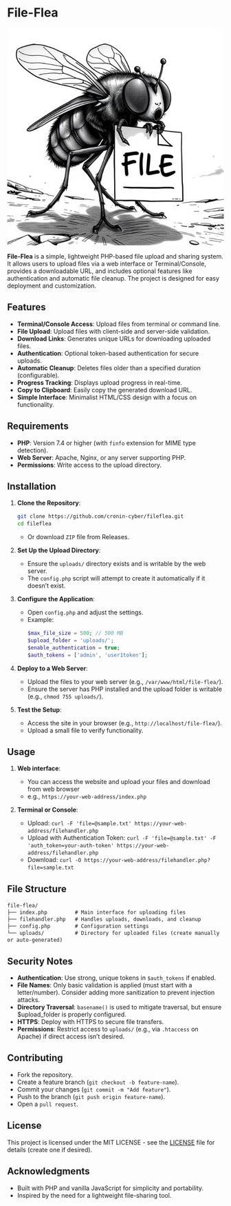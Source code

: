 # File-Flea

![fileflea-mascot.jpg](fileflea-mascot.jpg)

**File-Flea** is a simple, lightweight PHP-based file upload and sharing system. It allows users to upload files via a web interface or Terminal/Console, provides a downloadable URL, and includes optional features like authentication and automatic file cleanup. The project is designed for easy deployment and customization.

## Features
   - **Terminal/Console Access**: Upload files from terminal or command line.
   - **File Upload**: Upload files with client-side and server-side validation.
   - **Download Links**: Generates unique URLs for downloading uploaded files.
   - **Authentication**: Optional token-based authentication for secure uploads.
   - **Automatic Cleanup**: Deletes files older than a specified duration (configurable).
   - **Progress Tracking**: Displays upload progress in real-time.
   - **Copy to Clipboard**: Easily copy the generated download URL.
   - **Simple Interface**: Minimalist HTML/CSS design with a focus on functionality.

## Requirements
   - **PHP**: Version 7.4 or higher (with `finfo` extension for MIME type detection).
   - **Web Server**: Apache, Nginx, or any server supporting PHP.
   - **Permissions**: Write access to the upload directory.

## Installation

1. **Clone the Repository**:
      ```bash
      git clone https://github.com/cronin-cyber/fileflea.git
      cd fileflea
      ```
   - Or download `ZIP` file from Releases.

2. **Set Up the Upload Directory**:
   - Ensure the `uploads/` directory exists and is writable by the web server.
   - The `config.php` script will attempt to create it automatically if it doesn’t exist.

3. **Configure the Application**:
   - Open `config.php` and adjust the settings.
   - Example:
      ```php
      $max_file_size = 500; // 500 MB
      $upload_folder = 'uploads/';
      $enable_authentication = true;
      $auth_tokens = ['admin', 'user1token'];
      ```

4. **Deploy to a Web Server**:
   - Upload the files to your web server (e.g., `/var/www/html/file-flea/`).
   - Ensure the server has PHP installed and the upload folder is writable (e.g., `chmod 755 uploads/`).

5. **Test the Setup**:
   - Access the site in your browser (e.g., `http://localhost/file-flea/`).
   - Upload a small file to verify functionality.

## Usage

1. **Web interface**:
   - You can access the website and upload your files and download from web browser
   - e.g., `https://your-web-address/index.php`

2. **Terminal or Console**:
   - Upload: `curl -F 'file=@sample.txt' https://your-web-address/filehandler.php`
   - Upload with Authentication Token: `curl -F 'file=@sample.txt' -F 'auth_token=your-auth-token' https://your-web-address/filehandler.php`
   - Download: `curl -O https://your-web-address/filehandler.php?file=sample.txt`

## File Structure
   ```
   file-flea/
   ├── index.php         # Main interface for uploading files
   ├── filehandler.php   # Handles uploads, downloads, and cleanup
   ├── config.php        # Configuration settings
   └── uploads/          # Directory for uploaded files (create manually or auto-generated)
   ```

## Security Notes
   - **Authentication**: Use strong, unique tokens in `$auth_tokens` if enabled.
   - **File Names**: Only basic validation is applied (must start with a letter/number). Consider adding more sanitization to prevent injection attacks.
   - **Directory Traversal**: `basename()` is used to mitigate traversal, but ensure $upload_folder is properly configured.
   - **HTTPS**: Deploy with HTTPS to secure file transfers.
   - **Permissions**: Restrict access to `uploads/` (e.g., via `.htaccess` on Apache) if direct access isn’t desired.

## Contributing
   - Fork the repository.
   - Create a feature branch (`git checkout -b feature-name`).
   - Commit your changes (`git commit -m "Add feature"`).
   - Push to the branch (`git push origin feature-name`).
   - Open a `pull request`.

## License
   This project is licensed under the MIT LICENSE - see the [LICENSE](LICENSE) file for details (create one if desired).

## Acknowledgments
   - Built with PHP and vanilla JavaScript for simplicity and portability.
   - Inspired by the need for a lightweight file-sharing tool.
